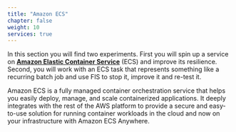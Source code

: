 ```yaml
---
title: "Amazon ECS"
chapter: false
weight: 10
services: true
---
```

In this section you will find two experiments. First you will spin up a service on [**Amazon Elastic Container Service**](https://aws.amazon.com/ecs/) (ECS) and improve its resilience. 
Second, you will work with an ECS task that represents something like a recurring batch job and use FIS to stop it, improve it and re-test it.

Amazon ECS is a fully managed container orchestration service that helps you easily deploy, manage, and scale containerized applications. It deeply integrates with the rest of the AWS platform to provide a secure and easy-to-use solution for running container workloads in the cloud and now on your infrastructure with Amazon ECS Anywhere.
